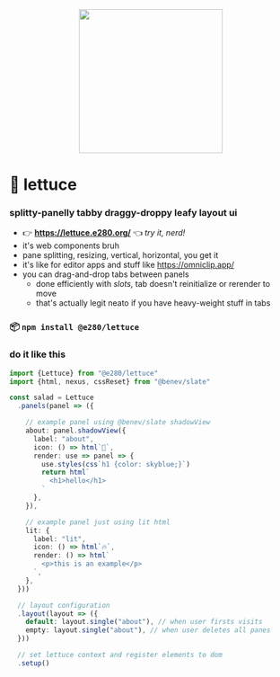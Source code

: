
<div align="center"><img alt="" width=256 src="./assets/lettuce.avif"/></div>

# 🥬 lettuce

### splitty-panelly tabby draggy-droppy leafy layout ui

- 👉 **https://lettuce.e280.org/** 👈 *try it, nerd!*
- it's web components bruh
- pane splitting, resizing, vertical, horizontal, you get it
- it's like for editor apps and stuff like https://omniclip.app/
- you can drag-and-drop tabs between panels
  - done efficiently with *slots,* tab doesn't reinitialize or rerender to move
  - that's actually legit neato if you have heavy-weight stuff in tabs

### 📦 `npm install @e280/lettuce`

### do it like this

```ts
import {Lettuce} from "@e280/lettuce"
import {html, nexus, cssReset} from "@benev/slate"

const salad = Lettuce
  .panels(panel => ({

    // example panel using @benev/slate shadowView
    about: panel.shadowView({
      label: "about",
      icon: () => html`🥬`,
      render: use => panel => {
        use.styles(css`h1 {color: skyblue;}`)
        return html`
          <h1>hello</h1>
        `
      },
    }),

    // example panel just using lit html
    lit: {
      label: "lit",
      icon: () => html`🔥`,
      render: () => html`
        <p>this is an example</p>
      `,
    },
  }))

  // layout configuration
  .layout(layout => ({
    default: layout.single("about"), // when user firsts visits
    empty: layout.single("about"), // when user deletes all panes
  }))

  // set lettuce context and register elements to dom
  .setup()
```

